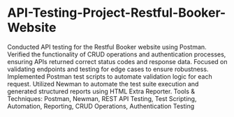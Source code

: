 # API-Testing-Project-Restful-Booker-Website
Conducted API testing for the Restful Booker website using Postman. Verified the functionality of CRUD operations and authentication processes, ensuring APIs returned correct status codes and response data. Focused on validating endpoints and testing for edge cases to ensure robustness.
Implemented Postman test scripts to automate validation logic for each request. Utilized Newman to automate the test suite execution and generated structured reports using HTML Extra Reporter.
Tools & Techniques: Postman, Newman, REST API Testing, Test Scripting, Automation, Reporting, CRUD Operations, Authentication Testing
